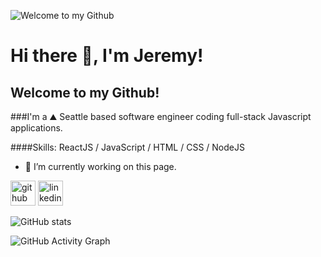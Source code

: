 ![Welcome to my Github](https://thumbs.gfycat.com/IdenticalNewGrosbeak-size_restricted.gif)
# Hi there 👋, I'm Jeremy!
## Welcome to my Github!

###I'm a ⛰️ Seattle based software engineer coding full-stack Javascript applications.

####Skills: ReactJS / JavaScript / HTML / CSS / NodeJS

- 🔭 I’m currently working on this page. 


[<img src='https://cdn.jsdelivr.net/npm/simple-icons@3.0.1/icons/github.svg' alt='github' height='40'>](https://github.com/jquihano)  [<img src='https://cdn.jsdelivr.net/npm/simple-icons@3.0.1/icons/linkedin.svg' alt='linkedin' height='40'>](https://www.linkedin.com/in/https://www.linkedin.com/in/jeremy-quihano//)  

![GitHub stats](https://github-readme-stats.vercel.app/api?username=jquihano&show_icons=true)  

![GitHub Activity Graph](https://activity-graph.herokuapp.com/graph?username=jquihano)  

